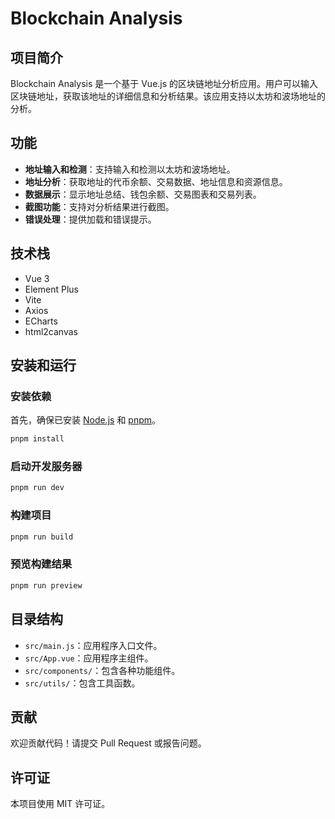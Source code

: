 # Blockchain Analysis

## 项目简介

Blockchain Analysis 是一个基于 Vue.js 的区块链地址分析应用。用户可以输入区块链地址，获取该地址的详细信息和分析结果。该应用支持以太坊和波场地址的分析。

## 功能

- **地址输入和检测**：支持输入和检测以太坊和波场地址。
- **地址分析**：获取地址的代币余额、交易数据、地址信息和资源信息。
- **数据展示**：显示地址总结、钱包余额、交易图表和交易列表。
- **截图功能**：支持对分析结果进行截图。
- **错误处理**：提供加载和错误提示。

## 技术栈

- Vue 3
- Element Plus
- Vite
- Axios
- ECharts
- html2canvas

## 安装和运行

### 安装依赖

首先，确保已安装 [Node.js](https://nodejs.org/) 和 [pnpm](https://pnpm.io/)。

```bash
pnpm install
```

### 启动开发服务器

```bash
pnpm run dev
```

### 构建项目

```bash
pnpm run build
```

### 预览构建结果

```bash
pnpm run preview
```

## 目录结构

- `src/main.js`：应用程序入口文件。
- `src/App.vue`：应用程序主组件。
- `src/components/`：包含各种功能组件。
- `src/utils/`：包含工具函数。

## 贡献

欢迎贡献代码！请提交 Pull Request 或报告问题。

## 许可证

本项目使用 MIT 许可证。